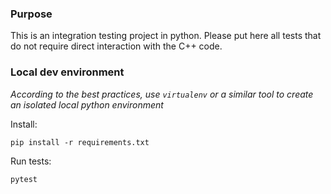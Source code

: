 ### Purpose
This is an integration testing project in python.
Please put here all tests that do not require direct interaction 
with the C++ code.

### Local dev environment
*According to the best practices, use `virtualenv` or a similar tool 
to create an isolated local python environment*

Install:
```
pip install -r requirements.txt
```
Run tests:
```
pytest
```